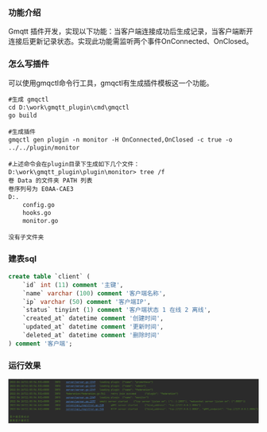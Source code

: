 ### 功能介绍
Gmqtt 插件开发，实现以下功能：当客户端连接成功后生成记录，当客户端断开连接后更新记录状态。实现此功能需监听两个事件OnConnected、OnClosed。

### 怎么写插件

可以使用gmqctl命令行工具，gmqctl有生成插件模板这一个功能。

```
#生成 gmqctl
cd D:\work\gmqtt_plugin\cmd\gmqctl
go build

#生成插件
gmqctl gen plugin -n monitor -H OnConnected,OnClosed -c true -o ../../plugin/monitor

#上述命令会在plugin目录下生成如下几个文件：
D:\work\gmqtt_plugin\plugin\monitor> tree /f
卷 Data 的文件夹 PATH 列表
卷序列号为 E0AA-CAE3
D:.
    config.go
    hooks.go
    monitor.go

没有子文件夹
```
### 建表sql
```sql
create table `client` (
	`id` int (11) comment '主键',
	`name` varchar (100) comment '客户端名称',
	`ip` varchar (50) comment '客户端IP',
	`status` tinyint (1) comment '客户端状态 1 在线 2 离线',
	`created_at` datetime comment '创建时间',
	`updated_at` datetime comment '更新时间',
	`deleted_at` datetime comment '删除时间' 
) comment '客户端'; 
```
### 运行效果
![运行效果](image/运行效果.png)
